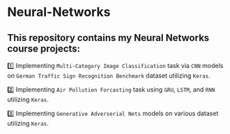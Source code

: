 # Neural-Networks
 ## This repository contains my **Neural Networks** course projects:

:one: Implementing `Multi-Category Image Classification` task via `CNN` models on `German Traffic Sign Recognition Benchmark` dataset utilizing `Keras`.

 :two: Implementing `Air Pollution Forcasting` task using `GRU`, `LSTM`, and `RNN` utilizing `Keras`.

:three: Implementing `Generative Adverserial Nets` models on various dataset utilizing `Keras`. 



